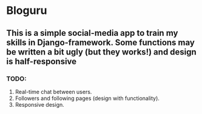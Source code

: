 # Bloguru
This is a simple social-media app to train my skills in Django-framework. Some functions may be written a bit ugly (but they works!) and design is half-responsive
---
### TODO:
1. Real-time chat between users.
2. Followers and following pages (design with functionality).
3. Responsive design.
